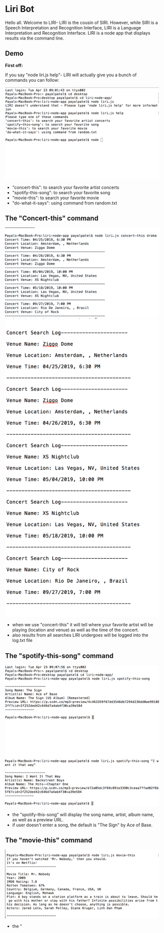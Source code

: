# Liri Bot
Hello all. Welcome to LIRI- LIRI is the cousin of SIRI.  However, while SIRI is a Speech Interpretation and Recognition Interface, LIRI is a Language Interpretation and Recognition Interface. LIRI is a node app that displays results via the command line.

## Demo
**First off:**

If you say "node liri.js help"- LIRI will actually give you a bunch of commands you can follow:

![see image](1.png)

* "concert-this": to search your favorite artist concerts
* "spotify-this-song": to search your favorite song
* "movie-this": to search your favorite movie
* "do-what-it-says": using command from random.txt

## The "Concert-this" command
![see image](1.5.png)
![see image](2.png)

* when we use "concert-this" it will tell where your favorite artist will be playing (location and venue) as well as the time of the concert.
* also results from all searches LIRI undergoes will be logged into the log.txt file

## The "spotify-this-song" command
![see image](3.png)
![see image](4.png)

* the "spotify-this-song" will display the song name, artist, album name, as well as a preview URL.
* if user doesn't enter a song, the default is "The Sign" by Ace of Base.

## The "movie-this" command
![see image](6.png)
* the "